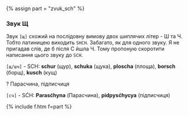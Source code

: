 {% assign part = "zvuk_sch" %}<a name="{{ part }}"></a>

### Звук Щ

Звук `[щ]` схожий на послідовну вимову двох шиплячих літер - <span class="c">Ш</span> та <span class="c">Ч</span>. Тобто латиницею виходить `SHCH`. Забагато, як для одного звуку. Я не пригадав слів, де б після <span class="c">С</span> йшла <span class="c">Ч</span>. Тому пропоную скоротити написання цього звуку до `SCH`.

`[щ/шч]` - <span class='l'>SCH</span>: **schur** (щур), **schuka** (щука), **ploscha** (площа), **borsch** (борщ), **kusch** (кущ)

<span class='ques'>?</span> Парасчина, підписчиця

`[сч]` - <span class='l'>SĆH</span>: **Parasćhyna** (Парасчина), **pidpysćhycya** (підписчиця)

{% include f.htm f=part %}

